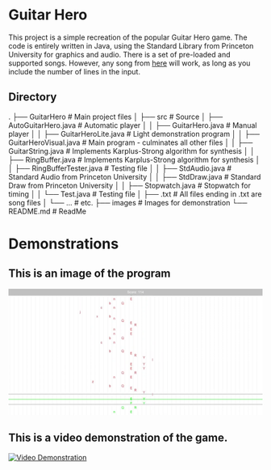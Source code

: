 # Guitar Hero
This project is a simple recreation of the popular Guitar Hero game. The code is entirely written in Java, using the Standard Library from Princeton University for graphics and audio. There is a set of pre-loaded and supported songs. However, any song from [here](https://pianoletternotes.blogspot.com/) will work, as long as you include the number of lines in the input.

## Directory
.
├── GuitarHero                        # Main project files
│   ├── src                           # Source
    │   ├── AutoGuitarHero.java       # Automatic player
│   │   ├── GuitarHero.java           # Manual player
│   │   ├── GuitarHeroLite.java       # Light demonstration program
│   │   ├── GuitarHeroVisual.java     # Main program - culminates all other files
│   │   ├── GuitarString.java         # Implements Karplus-Strong algorithm for synthesis
│   │   ├── RingBuffer.java           # Implements Karplus-Strong algorithm for synthesis
│   │   ├── RingBufferTester.java     # Testing file
│   │   ├── StdAudio.java             # Standard Audio from Princeton University
│   │   ├── StdDraw.java              # Standard Draw from Princeton University
│   │   ├── Stopwatch.java            # Stopwatch for timing
│   │   └── Test.java                 # Testing file
│   ├── .txt                          # All files ending in .txt are song files
│   └── ...                           # etc.
├── images                            # Images for demonstration
└── README.md                         # ReadMe

# Demonstrations
## This is an image of the program
![Alt text](images/Demonstration.png?raw=true "Title")

## This is a video demonstration of the game.
[![Video Demonstration](https://img.youtube.com/vi/WWzUKfgd2AU/0.jpg)](https://www.youtube.com/watch?v=WWzUKfgd2AU "Open in YouTube")


